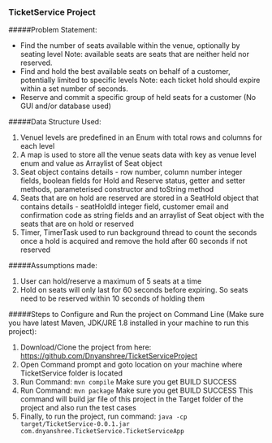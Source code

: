 ### TicketService Project

#####Problem Statement:

- Find the number of seats available within the venue, optionally by seating level
  Note: available seats are seats that are neither held nor reserved.
- Find and hold the best available seats on behalf of a customer, potentially limited to specific levels
  Note: each ticket hold should expire within a set number of seconds.
- Reserve and commit a specific group of held seats for a customer
  (No GUI and/or database used)

#####Data Structure Used:

1. Venuel levels are predefined in an Enum with total rows and columns for each level 
2. A map is used to store all the venue seats data with key as venue level enum and value as Arraylist of Seat object
3. Seat object contains details - row number, column number integer fields, boolean fields for Hold and Reserve status, getter and setter methods, parameterised constructor and toString method
4. Seats that are on hold are reserved are stored in a SeatHold object that contains details - seatHoldId integer field, customer email and confirmation code as string fields and an arraylist of Seat object with the seats that are on hold or reserved
5. Timer, TimerTask used to run background thread to count the seconds once a hold is acquired and remove the hold after 60 seconds if not reserved

#####Assumptions made:

1. User can hold/reserve a maximum of 5 seats at a time
2. Hold on seats will only last for 60 seconds before expiring. So seats need to be reserved within 10 seconds of holding them

#####Steps to Configure and Run the project on Command Line 
  (Make sure you have latest Maven, JDK/JRE 1.8 installed in your machine to run this project):

1. Download/Clone the project from here: 
    https://github.com/Dnyanshree/TicketServiceProject
2. Open Command prompt and goto location on your machine where TicketService folder is located
3. Run Command: `mvn compile`
     Make sure you get BUILD SUCCESS
3. Run Command: `mvn package`
     Make sure you get BUILD SUCCESS
     This command will build jar file of this project in the Target folder of the project and also run the test cases
4. Finally, to run the project, run command: 
    `java -cp target/TicketService-0.0.1.jar com.dnyanshree.TicketService.TicketServiceApp`
